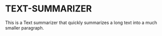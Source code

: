 # TEXT-SUMMARIZER
This is a Text summarizer that quickly summarizes a long text into a much smaller paragraph.
